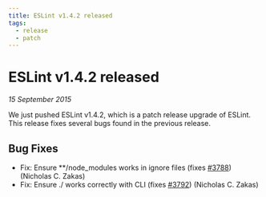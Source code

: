 ```yaml
---
title: ESLint v1.4.2 released
tags:
  - release
  - patch
---
```

# ESLint v1.4.2 released

_15 September 2015_

We just pushed ESLint v1.4.2, which is a patch release upgrade of ESLint. This release fixes several bugs found in the previous release.










## Bug Fixes

* Fix: Ensure **/node_modules works in ignore files (fixes [#3788](https://github.com/eslint/eslint/issues/3788)) (Nicholas C. Zakas)
* Fix: Ensure ./ works correctly with CLI (fixes [#3792](https://github.com/eslint/eslint/issues/3792)) (Nicholas C. Zakas)
